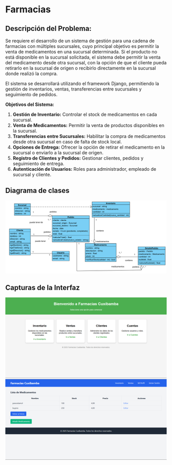 # Farmacias
## Descripción del Problema:
Se requiere el desarrollo de un sistema de gestión para una cadena de farmacias con múltiples sucursales, cuyo principal objetivo es permitir la venta de medicamentos en una sucursal determinada. Si el producto no está disponible en la sucursal solicitada, el sistema debe permitir la venta del medicamento desde otra sucursal, con la opción de que el cliente pueda retirarlo en la sucursal de origen o recibirlo directamente en la sucursal donde realizó la compra.

El sistema se desarrollará utilizando el framework Django, permitiendo la gestión de inventarios, ventas, transferencias entre sucursales y seguimiento de pedidos.

**Objetivos del Sistema:**

1. **Gestión de Inventario:** Controlar el stock de medicamentos en cada sucursal.
2. **Venta de Medicamentos:** Permitir la venta de productos disponibles en la sucursal.
3. **Transferencias entre Sucursales:** Habilitar la compra de medicamentos desde otra sucursal en caso de falta de stock local.
4. **Opciones de Entrega:** Ofrecer la opción de retirar el medicamento en la sucursal o enviarlo a la sucursal de origen.
5. **Registro de Clientes y Pedidos:** Gestionar clientes, pedidos y seguimiento de entrega.
6. **Autenticación de Usuarios:** Roles para administrador, empleado de sucursal y cliente.


## Diagrama de clases 
![](https://github.com/Dan-San837/Farmacias/blob/3443103bb53f61a2bfda6b2a2a28cddd8745cf93/Captura%20de%20pantalla%202025-01-27%20075346.png)
## Capturas de la Interfaz
![Interfaz](https://github.com/Dan-San837/Farmacias/blob/db41f1f8ed02e491f9e67e465ac57bfbc5a13906/Captura%20de%20pantalla%202025-01-26%20220019.png)
![](https://github.com/Dan-San837/Farmacias/blob/db41f1f8ed02e491f9e67e465ac57bfbc5a13906/Captura%20de%20pantalla%202025-01-26%20220122.png)
